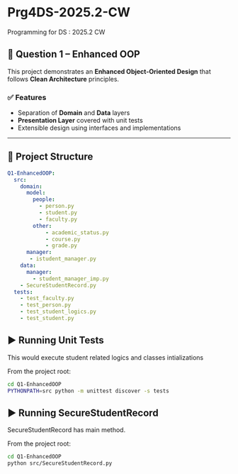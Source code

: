 # Prg4DS-2025.2-CW
Programming for DS : 2025.2 CW

## 📌 Question 1 – Enhanced OOP

This project demonstrates an **Enhanced Object-Oriented Design** that follows **Clean Architecture** principles.

### ✅ Features
- Separation of **Domain** and **Data** layers  
- **Presentation Layer** covered with unit tests  
- Extensible design using interfaces and implementations  

---

## 📂 Project Structure

```yaml
Q1-EnhancedOOP:
  src:
    domain:
      model:
        people:
          - person.py
          - student.py
          - faculty.py
        other:
            - academic_status.py
            - course.py
            - grade.py
      manager:
       - istudent_manager.py
    data:
      manager:
        - student_manager_imp.py
    - SecureStudentRecord.py
  tests:
    - test_faculty.py
    - test_person.py
    - test_student_logics.py
    - test_student.py
```

## ▶️ Running Unit Tests

This would execute student related logics and classes intializations

From the project root:

```bash
cd Q1-EnhancedOOP
PYTHONPATH=src python -m unittest discover -s tests
```

## ▶️ Running SecureStudentRecord

SecureStudentRecord has main method.

From the project root:

```bash
cd Q1-EnhancedOOP
python src/SecureStudentRecord.py
```